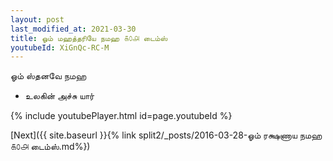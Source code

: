 ```yaml
---
layout: post
last_modified_at: 2021-03-30
title: ஓம் மஹத்தரியே நமஹ ௧௦௮ டைம்ஸ்
youtubeId: XiGnQc-RC-M
---
```

 
 
 ஓம் ஸ்தனவே நமஹ  
 
 -  உலகின் அச்சு யார் 
 
  
 
  
 
 
 
 
 
 


{% include youtubePlayer.html id=page.youtubeId %}
 
[Next]({{ site.baseurl }}{% link  split2/_posts/2016-03-28-ஓம் ரக்ஷணாய நமஹ ௧௦௮ டைம்ஸ்.md%})
 
